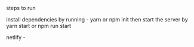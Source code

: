 steps to run

install dependencies by running - yarn or npm init
then start the server by yarn start or npm run start


netlify - 

